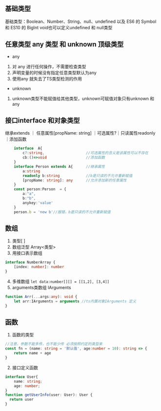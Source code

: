 ## 基础类型
基础类型：Boolean、Number、String、null、undefined 以及 ES6 的  Symbol 和 ES10 的 BigInt
void也可以定义undefined 和 null类型

## 任意类型 any 类型 和 unknown 顶级类型
- any
1. 对 any 进行任何操作，不需要检查类型
2. 声明变量的时候没有指定任意类型默认为any
3. 使用any 就失去了TS类型检测的作用
- unknown
1. unknown类型不能赋值给其他类型，unknown可赋值对象只有unknown 和 any

## 接口interface 和对象类型
继承extends ｜ 任意属性[propName: string] ｜可选属性?｜只读属性readonly ｜添加函数

```typescript
    interface  A{
        c?:string,                   //可选属性的含义是该属性可以不存在
        cb:()=>void                  //添加函数
    }
    interface Person extends A{      //继承属性
        a:string
        readonly b:string            //b是只读的不允许重新赋值
        [propName: string]: any      //允许添加新的任意属性
    }
    const person:Person  = {
        a:"a",
        b:"b",
        anykey:'value'
    }
    person.b = 'new b'//报错，b是只读的不允许重新赋值
```
## 数组
1. 类型[ ]
2. 数组泛型 Array<类型>
3. 用接口表示数组

```typescript
interface NumberArray {
    [index: number]: number
}
```

4. 多维数组
`let data:number[][] = [[1,2], [3,4]]`
5. arguments类数组 IArguments

```typescript
function Arr(...args:any): void {
    let arr:IArguments = arguments //ts内置对象IArguments 定义
}
```

## 函数
1. 函数的类型

```typescript
//注意，参数不能多传，也不能少传 必须按照约定的类型来
const fn = (name: string = '默认值', age:number = 10): string => {
    return name + age
}
```

2. 接口定义函数

```typescript
interface User{
    name: string;
    age: number;
}
function getUserInfo(user: User): User {
  return user
}
```
